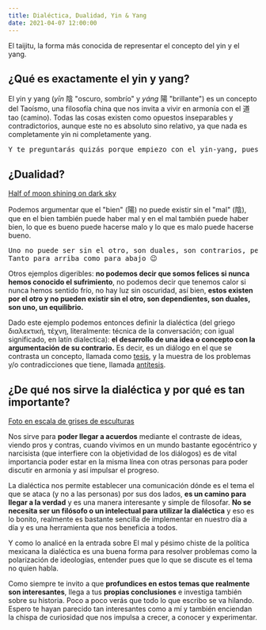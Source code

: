 ```yaml
---
title: Dialéctica, Dualidad, Yin & Yang
date: 2021-04-07 12:00:00
---
```

<blog-img src="yin-yang.svg" width="375px">
	El taijitu, la forma más conocida de representar el concepto del yin y el yang.
</blog-img>

## ¿Qué es exactamente el yin y yang?

El yin y yang (*yīn* 陰 "oscuro, sombrío" y *yáng* 陽 "brillante") es un concepto del Taoísmo, una filosofía china que nos invita a vivir en armonía con el 道 tao (camino). Todas las cosas existen como opuestos inseparables y contradictorios, aunque este no es absoluto sino relativo, ya que nada es completamente yin ni completamente yang.

<pre>
Y te preguntarás quizás porque empiezo con el yin-yang, pues bien prosigamos con la dualidad ya que este idea taoísta representa muy bien lo que a continuación te explicaré.
</pre>

## ¿Dualidad?

<blog-img src="pexels-6369352.jpg">
	<a target="_blank" rel="noopener noreferrer nofollow" href="https://www.pexels.com/photo/half-of-moon-shining-on-dark-sky-6369352/">Half of moon shining on dark sky</a>
</blog-img>

Podemos argumentar que el "bien" (陽) no puede existir sin el "mal" (陰), que en el bien también puede haber mal y en el mal también puede haber bien, lo que es bueno puede hacerse malo y lo que es malo puede hacerse bueno.

<pre>
Uno no puede ser sin el otro, son duales, son contrarios, pero crean una armonía al estar contrapuestos. 
Tanto para arriba como para abajo 😉
</pre>

Otros ejemplos digeribles: **no podemos decir que somos felices si nunca hemos conocido el sufrimiento**, no podemos decir que tenemos calor si nunca hemos sentido frío, no hay luz sin oscuridad, así bien, **estos existen por el otro y no pueden existir sin el otro, son dependientes, son duales, son uno, un equilibrio.**

Dado este ejemplo podemos entonces definir la dialéctica (del griego διαλεκτική, τέχνη, literalmente: técnica de la conversación; con igual significado, en latín dialectica): **el desarrollo de una idea o concepto con la argumentación de su contrario.** Es decir, es un diálogo en el que se contrasta un concepto, llamada como [tesis](https://es.wikipedia.org/wiki/Tesis), y la muestra de los problemas y/o contradicciones que tiene, llamada [antítesis](https://es.wikipedia.org/wiki/Ant%C3%ADtesis).

## ¿De qué nos sirve la dialéctica y por qué es tan importante?

<blog-img src="pexels-2723450.jpg">
	<a target="_blank" rel="noopener noreferrer nofollow" href="https://www.pexels.com/es-es/foto/foto-en-escala-de-grises-de-esculturas-2723450/">Foto en escala de grises de esculturas</a>
</blog-img>

Nos sirve para **poder llegar a acuerdos** mediante el contraste de ideas, viendo pros y contras, cuando vivimos en un mundo bastante egocéntrico y narcisista (que interfiere con la objetividad de los diálogos) es de vital importancia poder estar en la misma línea con otras personas para poder discutir en armonía y así impulsar el progreso.

La dialéctica nos permite establecer una comunicación dónde es el tema el que se ataca (y no a las personas) por sus dos lados, **es un camino para llegar a la verdad** y es una manera interesante y simple de filosofar. **No se necesita ser un filósofo o un intelectual para utilizar la dialéctica** y eso es lo bonito, realmente es bastante sencilla de implementar en nuestro día a día y es una herramienta que nos beneficia a todos.

Y como lo analicé en la entrada sobre <blog-link to="el-mal-y-pesimo-chiste-de-la-politica-mexicana">El mal y pésimo chiste de la política mexicana</blog-link> la dialéctica es una buena forma para resolver problemas como la polarización de ideologías, entender pues que lo que se discute es el tema no quien habla.

Como siempre te invito a que **profundices en estos temas que realmente son interesantes**, llega a tus **propias conclusiones** e investiga también sobre su historia. Poco a poco verás que todo lo que escribo se va hilando. Espero te hayan parecido tan interesantes como a mí y también enciendan la chispa de curiosidad que nos impulsa a crecer, a conocer y experimentar.